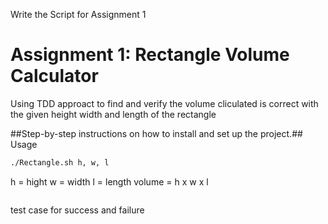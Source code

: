 Write the Script for Assignment 1
# Assignment 1: Rectangle Volume Calculator

Using TDD approact to find and verify the volume cliculated is correct with the given height width and length of the rectangle


##Step-by-step instructions on how to install and set up the project.## Usage

```bash_volume_calculator.sh
./Rectangle.sh h, w, l
```

h = hight
w = width
l = length
 volume = h x w x l

```will_return_the_volume_of_Rectangle_correctly.sh.sh
```
test case for success and failure

